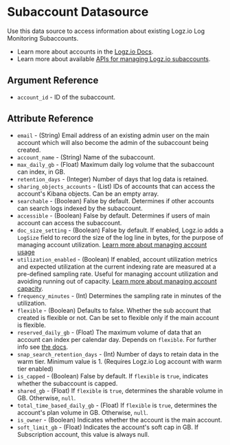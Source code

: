 # Subaccount Datasource

Use this data source to access information about existing Logz.io Log Monitoring Subaccounts.

* Learn more about accounts in the [Logz.io Docs](https://docs.logz.io/user-guide/accounts/manage-the-main-account-and-sub-accounts.html).
* Learn more about available [APIs for managing Logz.io subaccounts](https://docs.logz.io/api/#tag/Manage-sub-accounts).

## Argument Reference

* `account_id` - ID of the subaccount.

##  Attribute Reference

* `email` - (String) Email address of an existing admin user on the main account which will also become the admin of the subaccount being created.
* `account_name` - (String) Name of the subaccount.
* `max_daily_gb` - (Float) Maximum daily log volume that the subaccount can index, in GB.
* `retention_days` - (Integer) Number of days that log data is retained.
* `sharing_objects_accounts` - (List) IDs of accounts that can access the account's Kibana objects. Can be an empty array.
* `searchable` - (Boolean) False by default. Determines if other accounts can search logs indexed by the subaccount.
* `accessible` - (Boolean) False by default. Determines if users of main account can access the subaccount.
* `doc_size_setting` - (Boolean) False by default. If enabled, Logz.io adds a `LogSize` field to record the size of the log line in bytes, for the purpose of managing account utilization. [Learn more about managing account usage](https://docs.logz.io/user-guide/accounts/manage-account-usage.html#enabling-account-utilization-metrics-and-log-size)
* `utilization_enabled` - (Boolean) If enabled, account utilization metrics and expected utilization at the current indexing rate are measured at a pre-defined sampling rate. Useful for managing account utilization and avoiding running out of capacity. [Learn more about managing account capacity](https://docs.logz.io/user-guide/accounts/manage-account-usage.html).
* `frequency_minutes` - (Int) Determines the sampling rate in minutes of the utilization.
* `flexible` - (Boolean) Defaults to false. Whether the sub account that created is flexible or not. Can be set to flexible only if the main account is flexible.
* `reserved_daily_gb` - (Float) The maximum volume of data that an account can index per calendar day. Depends on `flexible`. For further info see [the docs](https://docs.logz.io/api/#operation/createTimeBasedAccount).
* `snap_search_retention_days` - (Int) Number of days to retain data in the warm tier. Minimum value is 1. (Requires Logz.io Log account with warm tier enabled)
* `is_capped` - (Boolean) False by default. If `flexible` is `true`, indicates whether the subaccount is capped.
* `shared_gb` - (Float) If `flexible` is `true`, determines the sharable volume in GB. Otherwise, `null`.
* `total_time_based_daily_gb` - (Float) If `flexible` is `true`, determines the account's plan volume in GB. Otherwise, `null`.
* `is_owner` - (Boolean) Indicates whether the account is the main account.
* `soft_limit_gb` - (Float) Indicates the account's soft cap in GB. If Subscription account, this value is always null.
